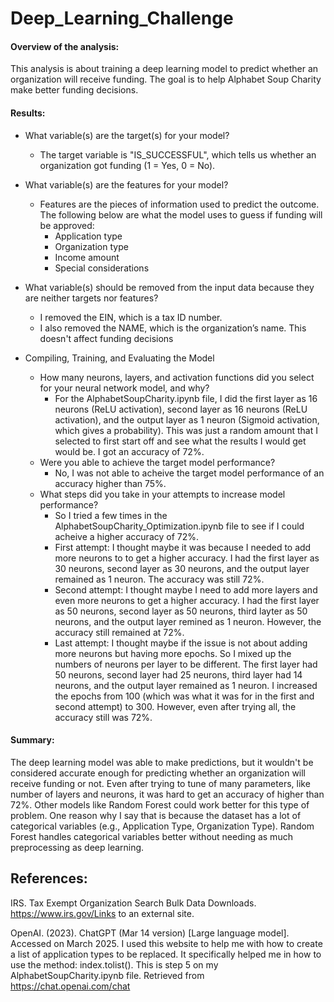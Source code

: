 # Deep_Learning_Challenge

#### Overview of the analysis:

This analysis is about training a deep learning model to predict whether an organization will receive funding. The goal is to help Alphabet Soup Charity make better funding decisions.

#### Results:

* What variable(s) are the target(s) for your model?
  * The target variable is "IS_SUCCESSFUL", which tells us whether an organization got funding (1 = Yes, 0 = No).
* What variable(s) are the features for your model?
  * Features are the pieces of information used to predict the outcome. The following below are what the model uses to guess if funding will be approved:
    * Application type
    * Organization type
    * Income amount
    * Special considerations
* What variable(s) should be removed from the input data because they are neither targets nor features?
  * I removed the EIN, which is a tax ID number.
  * I also removed the NAME, which is the organization’s name. This doesn't affect funding decisions
 
* Compiling, Training, and Evaluating the Model
  * How many neurons, layers, and activation functions did you select for your neural network model, and why?
    * For the AlphabetSoupCharity.ipynb file, I did the first layer as 16 neurons (ReLU activation), second layer as 16 neurons (ReLU activation), and the output layer as 1 neuron (Sigmoid activation, which gives a probability). This was just a random amount that I selected to first start off and see what the results I would get would be. I got an accuracy of 72%.
  * Were you able to achieve the target model performance?
    * No, I was not able to acheive the target model performance of an accuracy higher than 75%.
  * What steps did you take in your attempts to increase model performance?
    *  So I tried a few times in the AlphabetSoupCharity_Optimization.ipynb file to see if I could acheive a higher accuracy of 72%.
      *  First attempt: I thought maybe it was because I needed to add more neurons to to get a higher accuracy. I had the first layer as 30 neurons, second layer as 30 neurons, and the output layer remained as 1 neuron. The accuracy was still 72%.
      *  Second attempt: I thought maybe I need to add more layers and even more neurons to get a higher accuracy. I had the first layer as 50 neurons, second layer as 50 neurons, third layter as 50 neurons, and the output layer remined as 1 neuron. However, the accuracy still remained at 72%.
      *  Last attempt: I thought maybe if the issue is not about adding more neurons but having more epochs. So I mixed up the numbers of neurons per layer to be different. The first layer had 50 neurons, second layer had 25 neurons, third layer had 14 neurons, and the output layer remained as 1 neuron. I increased the epochs from 100 (which was what it was for in the first and second attempt) to 300. However, even after trying all, the accuracy still was 72%.

#### Summary:
The deep learning model was able to make predictions, but it wouldn't be considered accurate enough for predicting whether an organization will receive funding or not. Even after trying to tune of many parameters, like number of layers and neurons, it was hard to get an accuracy of higher than 72%. Other models like Random Forest could work better for this type of problem. One reason why I say that is because the dataset has a lot of categorical variables (e.g., Application Type, Organization Type). Random Forest handles categorical variables better without needing as much preprocessing as deep learning.

## References:

IRS. Tax Exempt Organization Search Bulk Data Downloads. https://www.irs.gov/Links to an external site.

OpenAI. (2023). ChatGPT (Mar 14 version) [Large language model]. Accessed on March 2025. I used this website to help me with how to create a list of application types to be replaced. It specifically helped me in how to use the method: index.tolist(). This is step 5 on my AlphabetSoupCharity.ipynb file. Retrieved from https://chat.openai.com/chat

